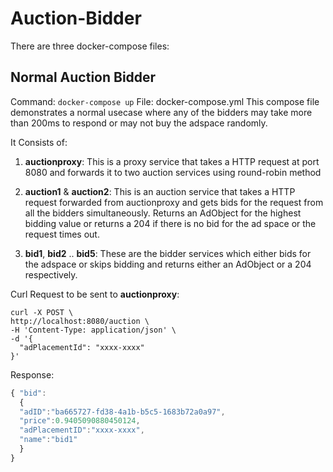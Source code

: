 # Auction-Bidder

There are three docker-compose files:

## Normal Auction Bidder

  Command: `docker-compose up`
  File: docker-compose.yml
  This compose file demonstrates a normal usecase where any of the bidders may take more than 200ms to respond or may not buy   the adspace randomly. 
  
  It Consists of:
  
   1. **auctionproxy**: This is a proxy service that takes a HTTP request at port 8080 and forwards it to two
                          auction services using round-robin method
                          
   2. **auction1** & **auction2**: This is an auction service that takes a HTTP request forwarded from auctionproxy and 
                                    gets bids for the request from all the bidders simultaneously. Returns an AdObject
                                    for the highest bidding value or returns a 204 if there is no bid for the ad space or the request times out.
                                    
  3. **bid1**, **bid2** .. **bid5**: These are the bidder services which either bids for the adspace or skips bidding and returns either an AdObject or a 204 respectively.
  
  Curl Request to be sent to **auctionproxy**: 
  ```
  curl -X POST \
  http://localhost:8080/auction \
  -H 'Content-Type: application/json' \
  -d '{
    "adPlacementId": "xxxx-xxxx"
}'
  ```
  Response:
  ``` javascript
  { "bid":
    {
    "adID":"ba665727-fd38-4a1b-b5c5-1683b72a0a97",
    "price":0.9405090880450124,
    "adPlacementID":"xxxx-xxxx",
    "name":"bid1"
    }
  }
  ```
                               
